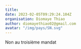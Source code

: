 ```yaml
---
title: 
date: 2023-02-05T09:29:24.104Z
organisation: Diomaye Thiao
author: diomayethiao02@gmail.com
avatar: "/img/pays/SN.svg"
---
```


Non au troisième mandat